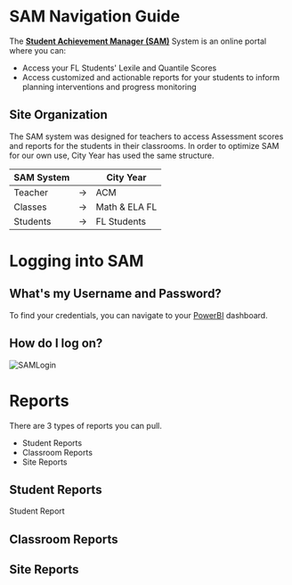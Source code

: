 # SAM Navigation Guide

The [**Student Achievement Manager (SAM)**](https://h100002412.education.scholastic.com/ScholasticCentral ) System is an online portal where you can:
- Access your FL Students' Lexile and Quantile Scores
- Access customized and actionable reports for your students to inform planning interventions and progress monitoring

## Site Organization

The SAM system was designed for teachers to access Assessment scores and reports for the students in their classrooms. In order to optimize SAM for our own use, City Year has used the same structure.

| SAM System |    | City Year     |
|------------|----|---------------|
| Teacher    | -> | ACM           |
| Classes    | -> | Math & ELA FL |
| Students   | -> | FL Students   |

# Logging into SAM

## What's my Username and Password?

To find your credentials, you can navigate to your [PowerBI](https://app.powerbi.com/home) dashboard.

## How do I log on?

![SAMLogin](/_images/SAMLogin.gif ':size=75%')


# Reports

There are 3 types of reports you can pull. 
- Student Reports
- Classroom Reports
- Site Reports

## Student Reports

Student Report

## Classroom Reports

## Site Reports